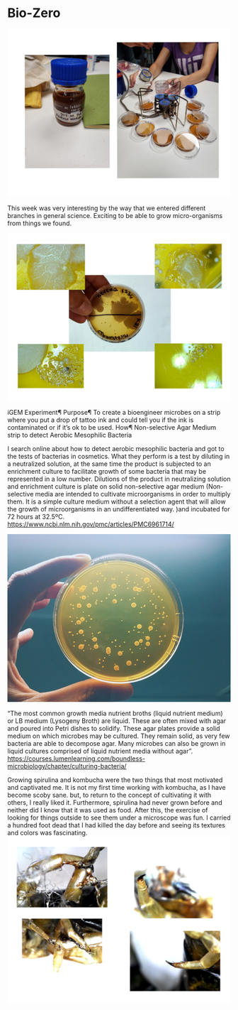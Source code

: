 
# Bio-Zero

<img src= "../../images/microbios.png" alt="Photo microorganism cultivation">

This week was very interesting by the way that we entered different branches in general science. Exciting to be able to grow micro-organisms from things we found.

<img src= "../../images/Bacterias.png" alt="Photo of bacterias">

iGEM Experiment¶
Purpose¶
To create a bioengineer microbes on a strip where you put a drop of tattoo ink and could tell you if the ink is contaminated or if it’s ok to be used.
How¶
Non-selective Agar Medium strip to detect Aerobic Mesophilic Bacteria 

I search online about how to detect  aerobic mesophilic bacteria and got to the tests of bacterias in cosmetics. What they perform is a test by diluting in a neutralized solution, at the same time the product is subjected to an enrichment culture to facilitate growth of some bacteria that may be represented in a low number. Dilutions of the product in neutralizing solution and enrichment culture is plate on solid non-selective agar medium (Non-selective media are intended to cultivate microorganisms in order to multiply them. It is a simple culture medium without a selection agent that will allow the growth of microorganisms in an undifferentiated way. )and incubated for 72 hours at 32.5ºC.
https://www.ncbi.nlm.nih.gov/pmc/articles/PMC6961714/ 

<img src= "../../images/Aerobic-Bacteria.jpg" alt="Photo of aerobic bacterias from google">

“The most common growth media nutrient broths (liquid nutrient medium) or LB medium (Lysogeny Broth) are liquid. These are often mixed with agar and poured into Petri dishes to solidify. These agar plates provide a solid medium on which microbes may be cultured. They remain solid, as very few bacteria are able to decompose agar. Many microbes can also be grown in liquid cultures comprised of liquid nutrient media without agar”.
https://courses.lumenlearning.com/boundless-microbiology/chapter/culturing-bacteria/ 



Growing spirulina and kombucha were the two things that most motivated and captivated me. It is not my first time working with kombucha, as I have become scoby sane. but, to return to the concept of cultivating it with others, I really liked it. Furthermore, spirulina had never grown before and neither did I know that it was used as food.
After this, the exercise of looking for things outside to see them under a microscope was fun. I carried a hundred foot dead that I had killed the day before and seeing its textures and colors was fascinating.
<img src= "../../images/cienpie.png" alt="Photo of a Cienpies">